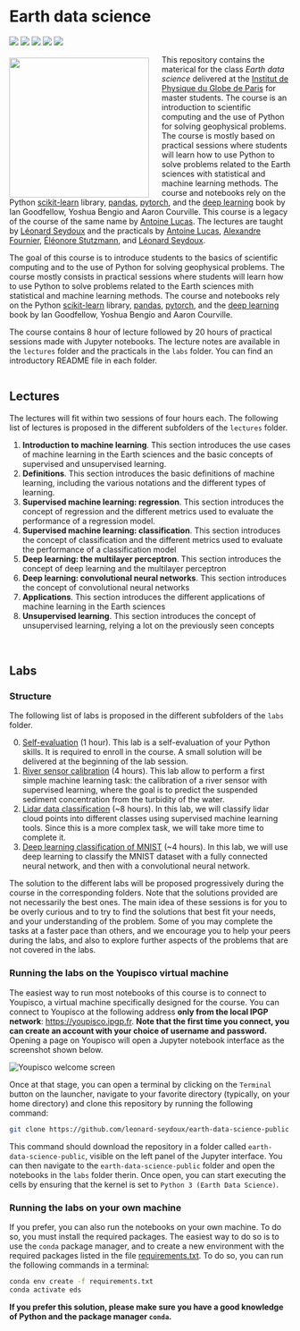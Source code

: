 # Earth data science

![](https://img.shields.io/badge/Python-3.11-blue)
[![](https://img.shields.io/badge/License-MIT-blue.svg)](LICENSE)
![](https://img.shields.io/badge/Year-2024/2025-yellow)
![](https://img.shields.io/badge/Status-In%20progress-green)
![](https://img.shields.io/badge/Institution-IPGP-red)


<img width="250px" src="lectures/images/xkcd.png" align="left" style="padding: 5px 20px 0px 0px;"/>


This repository contains the materical for the class _Earth data science_ delivered at the [Institut de Physique du Globe de Paris](https://www.ipgp.fr/) for master students. The course is an introduction to scientific computing and the use of Python for solving geophysical problems. The course is mostly based on practical sessions where students will learn how to use Python to solve problems related to the Earth sciences with statistical and machine learning methods. The course and notebooks rely on the Python [scikit-learn](https://scikit-learn.org/stable/) library, [pandas](https://pandas.pydata.org/), [pytorch](https://pytorch.org/), and the [deep learning](https://www.deeplearningbook.org/) book by Ian Goodfellow, Yoshua Bengio and Aaron Courville. This course is a legacy of the course of the same name by [Antoine Lucas](http://dralucas.geophysx.org/). The lectures are taught by [Léonard Seydoux](https://sites.google.com/view/leonard-seydoux/accueil) and the practicals by [Antoine Lucas](http://dralucas.geophysx.org/), [Alexandre Fournier](https://www.ipgp.fr/~fournier/), [Éléonore Stutzmann](https://www.ipgp.fr/~stutz/), and [Léonard Seydoux](https://sites.google.com/view/leonard-seydoux/accueil). 

The goal of this course is to introduce students to the basics of scientific computing and to the use of Python for solving geophysical problems. The course mostly consists in practical sessions where students will learn how to use Python to solve problems related to the Earth sciences mith statistical and machine learning methods. The course and notebooks rely on the Python [scikit-learn](https://scikit-learn.org/stable/) library, [pandas](https://pandas.pydata.org/), [pytorch](https://pytorch.org/), and the [deep learning](https://www.deeplearningbook.org/) book by Ian Goodfellow, Yoshua Bengio and Aaron Courville.

The course contains 8 hour of lecture followed by 20 hours of practical sessions made with Jupyter notebooks. The lecture notes are available in the `lectures` folder and the practicals in the `labs` folder. You can find an introductory README file in each folder.

<div style="clear: both;"></div>

## Lectures

The lectures will fit within two sessions of four hours each. The following list of lectures is proposed in the different subfolders of the `lectures` folder.

1. __Introduction to machine learning__. This section introduces the use cases of machine learning in the Earth sciences and the basic concepts of supervised and unsupervised learning.
2. __Definitions__. This section introduces the basic definitions of machine learning, including the various notations and the different types of learning.
3. __Supervised machine learning: regression__. This section introduces the concept of regression and the different metrics used to evaluate the performance of a regression model.
4. __Supervised machine learning: classification__. This section introduces the concept of classification and the different metrics used to evaluate the performance of a classification model
5. __Deep learning: the multilayer perceptron__. This section introduces the concept of deep learning and the multilayer perceptron
6. __Deep learning: convolutional neural networks__. This section introduces the concept of convolutional neural networks
7. __Applications__. This section introduces the different applications of machine learning in the Earth sciences
8. __Unsupervised learning__. This section introduces the concept of unsupervised learning, relying a lot on the previously seen concepts

<br>

## Labs    

### Structure

The following list of labs is proposed in the different subfolders of the `labs` folder.

0. [Self-evaluation](labs/0-self-evaluation/self-evaluation.ipynb) (1 hour). This lab is a self-evaluation of your Python skills. It is required to enroll in the course. A small solution will be delivered at the beginning of the lab session. 
1. [River sensor calibration](labs/1-calibration/) (4 hours). This lab allow to perform a first simple machine learning task: the calibration of a river sensor with supervised learning, where the goal is to predict the suspended sediment concentration from the turbidity of the water.
3. [Lidar data classification](labs/2-lidar-classification) (~8 hours). In this lab, we will classify lidar cloud points into different classes using supervised machine learning tools. Since this is a more complex task, we will take more time to complete it.
4. [Deep learning classification of MNIST](labs/3-deep-learning) (~4 hours). In this lab, we will use deep learning to classify the MNIST dataset with a fully connected neural network, and then with a convolutional neural network.


The solution to the different labs will be proposed progressively during the course in the corresponding folders. Note that the solutions provided are not necessarily the best ones. The main idea of these sessions is for you to be overly curious and to try to find the solutions that best fit your needs, and your understanding of the problem. Some of you may complete the tasks at a faster pace than others, and we encourage you to help your peers during the labs, and also to explore further aspects of the problems that are not covered in the labs.

### Running the labs on the Youpisco virtual machine

The easiest way to run most notebooks of this course is to connect to Youpisco, a virtual machine specifically designed for the course. You can connect to Youpisco at the following address __only from the local IPGP network__: https://youpisco.ipgp.fr. __Note that the first time you connect, you can create an account with your choice of username and password.__ Opening a page on Youpisco will open a Jupyter notebook interface as the screenshot shown below.

![Youpisco welcome screen](lectures/images/youpisco-welcome.png)

Once at that stage, you can open a terminal by clicking on the `Terminal` button on the launcher, navigate to your favorite directory (typically, on your home directory) and clone this repository by running the following command:

```bash
git clone https://github.com/leonard-seydoux/earth-data-science-public.git
```

This command should download the repository in a folder called `earth-data-science-public`, visible on the left panel of the Jupyter interface. You can then navigate to the `earth-data-science-public` folder and open the notebooks in the `labs` folder therin. Once open, you can start executing the cells by ensuring that the kernel is set to `Python 3 (Earth Data Science)`.

### Running the labs on your own machine

If you prefer, you can also run the notebooks on your own machine. To do so, you must install the required packages. The easiest way to do so is to use the `conda` package manager, and to create a new environment with the required packages listed in the file [requirements.txt](requirements.txt). To do so, you can run the following commands in a terminal:

```bash
conda env create -f requirements.txt
conda activate eds
```

__If you prefer this solution, please make sure you have a good knowledge of Python and the package manager `conda`.__



